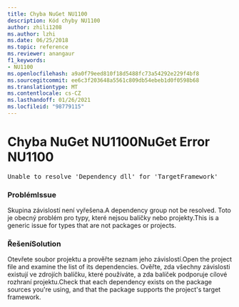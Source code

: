 ```yaml
---
title: Chyba NuGet NU1100
description: Kód chyby NU1100
author: zhili1208
ms.author: lzhi
ms.date: 06/25/2018
ms.topic: reference
ms.reviewer: anangaur
f1_keywords:
- NU1100
ms.openlocfilehash: a9a0f79eed810f18d5488fc73a54292e229f4bf8
ms.sourcegitcommit: ee6c3f203648a5561c809db54ebeb1d0f0598b68
ms.translationtype: MT
ms.contentlocale: cs-CZ
ms.lasthandoff: 01/26/2021
ms.locfileid: "98779115"
---
```

# <a name="nuget-error-nu1100"></a><span data-ttu-id="8f395-103">Chyba NuGet NU1100</span><span class="sxs-lookup"><span data-stu-id="8f395-103">NuGet Error NU1100</span></span>

<pre>Unable to resolve 'Dependency dll' for 'TargetFramework'</pre>

### <a name="issue"></a><span data-ttu-id="8f395-104">Problém</span><span class="sxs-lookup"><span data-stu-id="8f395-104">Issue</span></span>
<span data-ttu-id="8f395-105">Skupina závislostí není vyřešena.</span><span class="sxs-lookup"><span data-stu-id="8f395-105">A dependency group not be resolved.</span></span> <span data-ttu-id="8f395-106">Toto je obecný problém pro typy, které nejsou balíčky nebo projekty.</span><span class="sxs-lookup"><span data-stu-id="8f395-106">This is a generic issue for types that are not packages or projects.</span></span>

### <a name="solution"></a><span data-ttu-id="8f395-107">Řešení</span><span class="sxs-lookup"><span data-stu-id="8f395-107">Solution</span></span>
<span data-ttu-id="8f395-108">Otevřete soubor projektu a prověřte seznam jeho závislostí.</span><span class="sxs-lookup"><span data-stu-id="8f395-108">Open the project file and examine the list of its dependencies.</span></span> <span data-ttu-id="8f395-109">Ověřte, zda všechny závislosti existují ve zdrojích balíčku, které používáte, a zda balíček podporuje cílové rozhraní projektu.</span><span class="sxs-lookup"><span data-stu-id="8f395-109">Check that each dependency exists on the package sources you're using, and that the package supports the project's target framework.</span></span>